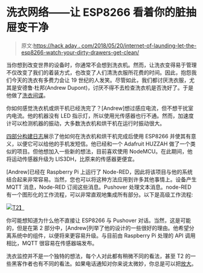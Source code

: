 # 洗衣网络——让 ESP8266 看着你的脏抽屉变干净

> 原文:[https://hack aday . com/2018/05/20/internet-of-launding-let-the-esp8266-watch-your-dirty-drawers-get-clean/](https://hackaday.com/2018/05/20/internet-of-laundry-let-the-esp8266-watch-your-dirty-drawers-get-clean/)

当你想到改变世界的设备时，你通常不会想到洗衣机。然而，让洗衣变得易于管理不仅改变了我们的着装方式，也改变了人们清洗衣服所花费的时间。因此，抱怨我们今天的洗衣有多费力会让 19 世纪的人发笑。尽管如此，我们都讨厌洗衣服，尤其是安德鲁·杜邦(Andrew Dupont)，讨厌不得不去检查洗衣机是否洗好了。于是他做了[洗衣间谍](https://andrewdupont.net/2018/02/15/laundry-spy-part-1-the-hardware/)。

你如何感觉洗衣机或烘干机已经洗完了？[Andrew]想过感应电流，但不想干扰室内电流。他的机器没有 LED 指示灯，所以使用光传感器也行不通。然而，加速度计可以检测机器的振动，大多数洗衣机和烘干机在运行时振动很大。

[四部分构建日志](https://andrewdupont.net/series/laundry-spy/?order=asc)展示了他如何在洗衣机和烘干机完成后使用 ESP8266 并使其有意义，以便它可以给他的手机发短信。他已经和一个 Adafruit HUZZAH 做了一个类似的项目。但他想加入一些新的想法，目前喜欢使用 NodeMCU。在此期间，他将运动传感器升级为 LIS3DH，比原来的传感器更便宜。

[Andrew]已经在 Raspberry Pi 上运行了 Node-RED，因此将该项目与他的系统结合起来非常容易。当然，您也可以将这种方法应用到许多其他事情上。设备产生 MQTT 消息，Node-RED 订阅这些消息。Pushover 处理文本消息。node-RED 有一个图形化的工作流程，可以非常直观地集成所有部分。以下是高级工作流程:

[![](../Images/d7900d06b29d86f0a80a83ff2c8a01f3.png)T2】](https://hackaday.com/wp-content/uploads/2018/05/redwork.png)

你可能想知道为什么他不直接让 ESP8266 与 Pushover 对话。当然，这是可能的，但是在第 2 部分中，[Andrew]列举了他的设计的一些很好的理由。他希望分离系统中的组件，以便将来更容易升级。与目前由 Raspberry Pi 处理的 API 调用相比，MQTT 很容易在传感器端发布。

洗衣监控并不是一个独特的想法，每个人对此都有稍微不同的看法，甚至 T2 的一些黑客作者也有不同的看法。如果电话通知对你来说太微妙，你总是可以把[放大](https://hackaday.com/2016/10/11/64x16-led-mqtt-laundry-display/)。